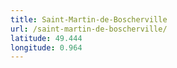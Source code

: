 ```yaml
---
title: Saint-Martin-de-Boscherville
url: /saint-martin-de-boscherville/
latitude: 49.444
longitude: 0.964
---
```

